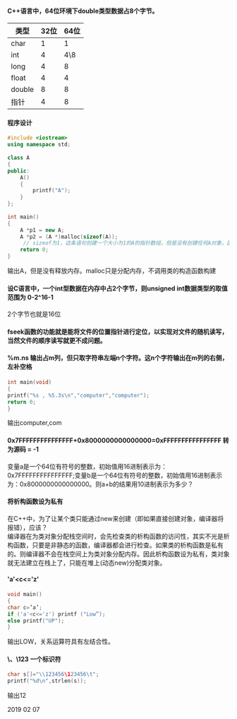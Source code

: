 #### C++语言中，64位环境下double类型数据占8个字节。

类型|32位|64位
|--|--|--|
char|1|1
int|4|4\8
long|4|8
float|4|4
double|8|8
指针|4|8

#### 程序设计
```cpp
#include <iostream>
using namespace std;
 
class A
{
public:
    A()
    {
        printf("A");
    }
};
 
int main()
{
    A *p1 = new A;
    A *p2 = (A *)malloc(sizeof(A));
     // sizeof为1，这条语句创建一个大小为1的A的指针数组，但是没有创建任何A对象，因此不输出A
    return 0;
}
```
输出A，但是没有释放内存。malloc只是分配内存，不调用类的构造函数构建

#### 设C语言中，一个int型数据在内存中占2个字节，则unsigned int数据类型的取值范围为 0-2^16-1
2个字节也就是16位

#### fseek函数的功能就是能将文件的位置指针进行定位，以实现对文件的随机读写，当然文件的顺序读写就更不成问题。

#### %m.ns 输出占m列，但只取字符串左端n个字符。这n个字符输出在m列的右侧，左补空格
```c
int main(void)
{
printf("%s , %5.3s\n","computer","computer");
return 0;
}
```
输出computer,com

#### 0x7FFFFFFFFFFFFFFF+0x8000000000000000=0xFFFFFFFFFFFFFFFF 转为源码 = -1
变量a是一个64位有符号的整数，初始值用16进制表示为：0x7FFFFFFFFFFFFFFF;变量b是一个64位有符号的整数，初始值用16进制表示为：0x8000000000000000。则a+b的结果用10进制表示为多少？

#### 将析构函数设为私有
在C++中，为了让某个类只能通过new来创建（即如果直接创建对象，编译器将报错），应该？<br>
编译器在为类对象分配栈空间时，会先检查类的析构函数的访问性，其实不光是析构函数，只要是非静态的函数，编译器都会进行检查。如果类的析构函数是私有的。则编译器不会在栈空间上为类对象分配内存。因此析构函数设为私有，类对象就无法建立在栈上了，只能在堆上(动态new)分配类对象。

#### 'a'<c<='z'
```c
void main() 
{
char c=’a’;
if ('a'<c<='z') printf ("Low”);
else printf("UP");
}
```
输出LOW，关系运算符具有左结合性。

#### \\、\123 一个标识符 
```c
char s[]="\\123456\123456\t";
printf("%d\n",strlen(s));
```
输出12

2019 02 07
